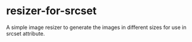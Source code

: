 # resizer-for-srcset
A simple image resizer to generate the images in different sizes for use in srcset attribute.

